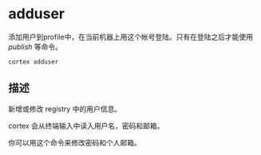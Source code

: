 # adduser

添加用户到profile中，在当前机器上用这个帐号登陆。只有在登陆之后才能使用 _publish_ 等命令。

    cortex adduser
    
## 描述

新增或修改 registry 中的用户信息。

cortex 会从终端输入中读入用户名，密码和邮箱。

你可以用这个命令来修改密码和个人邮箱。

